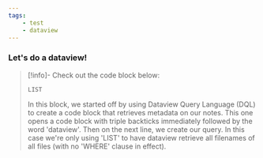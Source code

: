 ```yaml
---
tags: 
    - test
    - dataview
---
```


### Let's do a dataview!
>[!info]- Check out the code block below:
>```dataview
>LIST
>```
>In this block, we started off by using Dataview Query Language (DQL) to create a code block that retrieves metadata on our notes.  This one opens a code block with triple backticks immediately followed by the word 'dataview'.  Then on the next line, we create our query.  In this case we're only using 'LIST' to have dataview retrieve all filenames of all files (with no 'WHERE' clause in effect).


